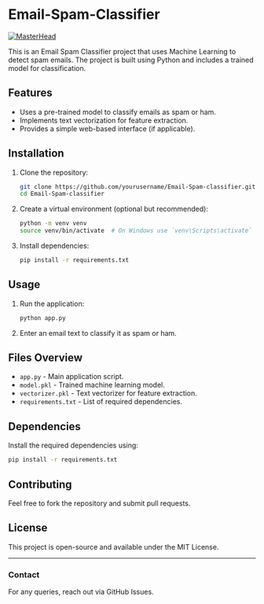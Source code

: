 # Email-Spam-Classifier

 [![MasterHead](https://dataaspirant.com/wp-content/uploads/2020/07/Email-classifier-spacy-python-final.png)](https://Avinraj01.io)

This is an Email Spam Classifier project that uses Machine Learning to detect spam emails. The project is built using Python and includes a trained model for classification.

## Features
- Uses a pre-trained model to classify emails as spam or ham.
- Implements text vectorization for feature extraction.
- Provides a simple web-based interface (if applicable).

## Installation

1. Clone the repository:
   ```bash
   git clone https://github.com/yourusername/Email-Spam-classifier.git
   cd Email-Spam-classifier
   ```
2. Create a virtual environment (optional but recommended):
   ```bash
   python -m venv venv
   source venv/bin/activate  # On Windows use `venv\Scripts\activate`
   ```
3. Install dependencies:
   ```bash
   pip install -r requirements.txt
   ```

## Usage

1. Run the application:
   ```bash
   python app.py
   ```
2. Enter an email text to classify it as spam or ham.

## Files Overview
- `app.py` - Main application script.
- `model.pkl` - Trained machine learning model.
- `vectorizer.pkl` - Text vectorizer for feature extraction.
- `requirements.txt` - List of required dependencies.

## Dependencies
Install the required dependencies using:
```bash
pip install -r requirements.txt
```

## Contributing
Feel free to fork the repository and submit pull requests.

## License
This project is open-source and available under the MIT License.

---

### Contact
For any queries, reach out via GitHub Issues.

